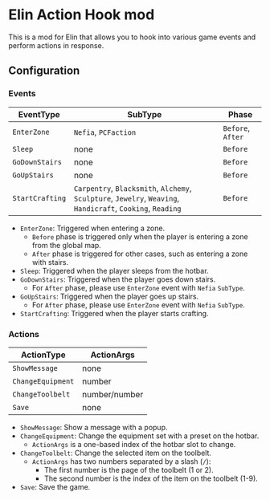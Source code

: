 # Elin Action Hook mod

This is a mod for Elin that allows you to hook into various game events and perform actions in response.

## Configuration


### Events

| EventType | SubType | Phase |
|-----------|---------|-------|
| `EnterZone` | `Nefia`, `PCFaction` | `Before`, `After` |
| `Sleep` | none | `Before` |
| `GoDownStairs` | none | `Before` |
| `GoUpStairs` | none | `Before` |
| `StartCrafting` | `Carpentry`, `Blacksmith`, `Alchemy`, `Sculpture`, `Jewelry`, `Weaving`, `Handicraft`, `Cooking`, `Reading` | `Before` |

* `EnterZone`: Triggered when entering a zone.
  * `Before` phase is triggered only when the player is entering a zone from the global map.
  * `After` phase is triggered for other cases, such as entering a zone with stairs.
* `Sleep`: Triggered when the player sleeps from the hotbar.
* `GoDownStairs`: Triggered when the player goes down stairs.
  * For `After` phase, please use `EnterZone` event with `Nefia` `SubType`.
* `GoUpStairs`: Triggered when the player goes up stairs.
  * For `After` phase, please use `EnterZone` event with `Nefia` `SubType`.
* `StartCrafting`: Triggered when the player starts crafting.

### Actions

| ActionType | ActionArgs |
|------------|------------|
| `ShowMessage`      | none |
| `ChangeEquipment` | number |
| `ChangeToolbelt` | number/number |
| `Save`     | none |

* `ShowMessage`: Show a message with a popup.
* `ChangeEquipment`: Change the equipment set with a preset on the hotbar.
  * `ActionArgs` is a one-based index of the hotbar slot to change.
* `ChangeToolbelt`: Change the selected item on the toolbelt.
  * `ActionArgs` has two numbers separated by a slash (`/`):
    - The first number is the page of the toolbelt (1 or 2).
    - The second number is the index of the item on the toolbelt (1-9).
* `Save`: Save the game.
